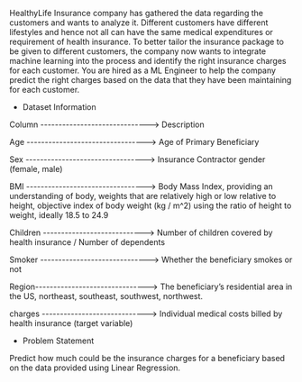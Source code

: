 HealthyLife Insurance company has gathered the data regarding the customers and wants to analyze it. Different customers have different lifestyles and hence not all can have the same medical expenditures or 
requirement of health insurance. To better tailor the insurance package to be given to different customers, the company now wants to integrate machine learning into the process and identify the right insurance 
charges for each customer. You are hired as a ML Engineer to help the company predict the right charges based on the data that they have been maintaining for each customer.

- Dataset Information

Column ------------------------------> Description

Age ---------------------------------> Age of Primary Beneficiary

Sex ---------------------------------> Insurance Contractor gender 
                                       (female, male)
                                 
BMI ---------------------------------> Body Mass Index, providing an understanding of body, weights that are relatively high or low relative to height, objective index of body weight (kg / m^2) 
                                       using the ratio of height to weight, ideally 18.5 to 24.9

Children ----------------------------> Number of children covered by health insurance / Number of dependents

Smoker ------------------------------> Whether the beneficiary smokes or not

Region-------------------------------> The beneficiary’s residential area in the US, northeast, southeast, southwest, northwest.

charges	-----------------------------> Individual medical costs billed by health insurance (target variable)

- Problem Statement

Predict how much could be the insurance charges for a beneficiary based on the data provided using Linear Regression.
